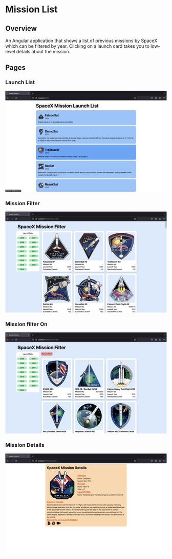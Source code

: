 # Mission List

## Overview

An Angular application that shows a list of previous missions by SpaceX which can be filtered by year.
Clicking on a launch card takes you to low-level details about the mission.

## Pages

### Launch List

![Launch List](/docs/launch-list.png)

### Mission Filter

![Mission Filter](/docs/mission-filter.png)

### Mission filter On

![Mission Filter On](/docs/mission-filter-on.png)

### Mission Details

![Mission Details](/docs/mission-details.png)
